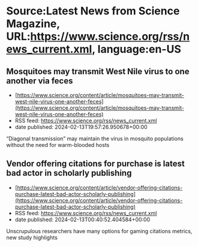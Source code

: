 # Source:Latest News from Science Magazine, URL:https://www.science.org/rss/news_current.xml, language:en-US

## Mosquitoes may transmit West Nile virus to one another via feces
 - [https://www.science.org/content/article/mosquitoes-may-transmit-west-nile-virus-one-another-feces](https://www.science.org/content/article/mosquitoes-may-transmit-west-nile-virus-one-another-feces)
 - RSS feed: https://www.science.org/rss/news_current.xml
 - date published: 2024-02-13T19:57:26.950678+00:00

“Diagonal transmission” may maintain the virus in mosquito populations without the need for warm-blooded hosts

## Vendor offering citations for purchase is latest bad actor in scholarly publishing
 - [https://www.science.org/content/article/vendor-offering-citations-purchase-latest-bad-actor-scholarly-publishing](https://www.science.org/content/article/vendor-offering-citations-purchase-latest-bad-actor-scholarly-publishing)
 - RSS feed: https://www.science.org/rss/news_current.xml
 - date published: 2024-02-13T00:40:52.404584+00:00

Unscrupulous researchers have many options for gaming citations metrics, new study highlights

